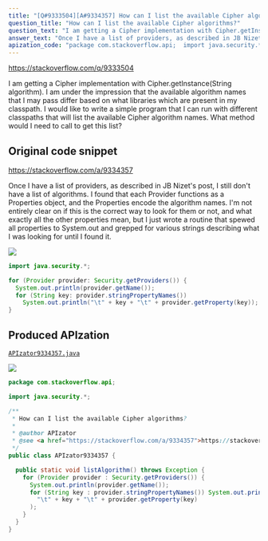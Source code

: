 ```yaml
---
title: "[Q#9333504][A#9334357] How can I list the available Cipher algorithms?"
question_title: "How can I list the available Cipher algorithms?"
question_text: "I am getting a Cipher implementation with Cipher.getInstance(String algorithm).  I am under the impression that the available algorithm names that I may pass differ based on what libraries which are present in my classpath. I would like to write a simple program that I can run with different classpaths that will list the available Cipher algorithm names.  What method would I need to call to get this list?"
answer_text: "Once I have a list of providers, as described in JB Nizet's post, I still don't have a list of algorithms.  I found that each Provider functions as a Properties object, and the Properties encode the algorithm names.  I'm not entirely clear on if this is the correct way to look for them or not, and what exactly all the other properties mean, but I just wrote a routine that spewed all properties to System.out and grepped for various strings describing what I was looking for until I found it."
apization_code: "package com.stackoverflow.api;  import java.security.*;  /**  * How can I list the available Cipher algorithms?  *  * @author APIzator  * @see <a href=\"https://stackoverflow.com/a/9334357\">https://stackoverflow.com/a/9334357</a>  */ public class APIzator9334357 {    public static void listAlgorithm() throws Exception {     for (Provider provider : Security.getProviders()) {       System.out.println(provider.getName());       for (String key : provider.stringPropertyNames()) System.out.println(         \"\\t\" + key + \"\\t\" + provider.getProperty(key)       );     }   } }"
---
```


https://stackoverflow.com/q/9333504

I am getting a Cipher implementation with Cipher.getInstance(String algorithm).  I am under the impression that the available algorithm names that I may pass differ based on what libraries which are present in my classpath.
I would like to write a simple program that I can run with different classpaths that will list the available Cipher algorithm names.  What method would I need to call to get this list?



## Original code snippet

https://stackoverflow.com/a/9334357

Once I have a list of providers, as described in JB Nizet&#x27;s post, I still don&#x27;t have a list of algorithms.  I found that each Provider functions as a Properties object, and the Properties encode the algorithm names.  I&#x27;m not entirely clear on if this is the correct way to look for them or not, and what exactly all the other properties mean, but I just wrote a routine that spewed all properties to System.out and grepped for various strings describing what I was looking for until I found it.

<div class="code-logo"><img src="/stackoverflow.png" /></div>

```java
import java.security.*;

for (Provider provider: Security.getProviders()) {
  System.out.println(provider.getName());
  for (String key: provider.stringPropertyNames())
    System.out.println("\t" + key + "\t" + provider.getProperty(key));
}
```

## Produced APIzation

[`APIzator9334357.java`](https://github.com/pasqualesalza/apization/raw/main/data/search/APIzator9334357.java)

<div class="code-logo"><img src="/apizator.png" /></div>

```java
package com.stackoverflow.api;

import java.security.*;

/**
 * How can I list the available Cipher algorithms?
 *
 * @author APIzator
 * @see <a href="https://stackoverflow.com/a/9334357">https://stackoverflow.com/a/9334357</a>
 */
public class APIzator9334357 {

  public static void listAlgorithm() throws Exception {
    for (Provider provider : Security.getProviders()) {
      System.out.println(provider.getName());
      for (String key : provider.stringPropertyNames()) System.out.println(
        "\t" + key + "\t" + provider.getProperty(key)
      );
    }
  }
}

```